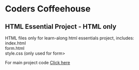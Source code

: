 # Coders Coffeehouse
## HTML Essential Project - HTML only

HTML files only for learn-along html essentials project, includes:
<br>index.html
<br>form.html
<br>style.css (only used for form>

For main project code <a href="https://github.com/TaherCCG/CodersCoffeehouseProject.git">Click here</a>


